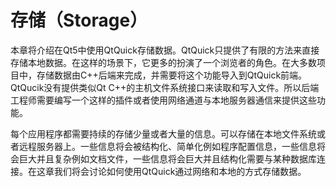 # 存储（Storage）

本章将介绍在Qt5中使用QtQuick存储数据。QtQuick只提供了有限的方法来直接存储本地数据。在这样的场景下，它更多的扮演了一个浏览者的角色。在大多数项目中，存储数据由C++后端来完成，并需要将这个功能导入到QtQuick前端。QtQucik没有提供类似Qt C++的主机文件系统接口来读取和写入文件。所以后端工程师需要编写一个这样的插件或者使用网络通道与本地服务器通信来提供这些功能。

每个应用程序都需要持续的存储少量或者大量的信息。可以存储在本地文件系统或者远程服务器上。一些信息将会被结构化、简单化例如程序配置信息，一些信息将会巨大并且复杂例如文档文件，一些信息将会巨大并且结构化需要与某种数据库连接。在这章我们将会讨论如何使用QtQuick通过网络和本地的方式存储数据。
